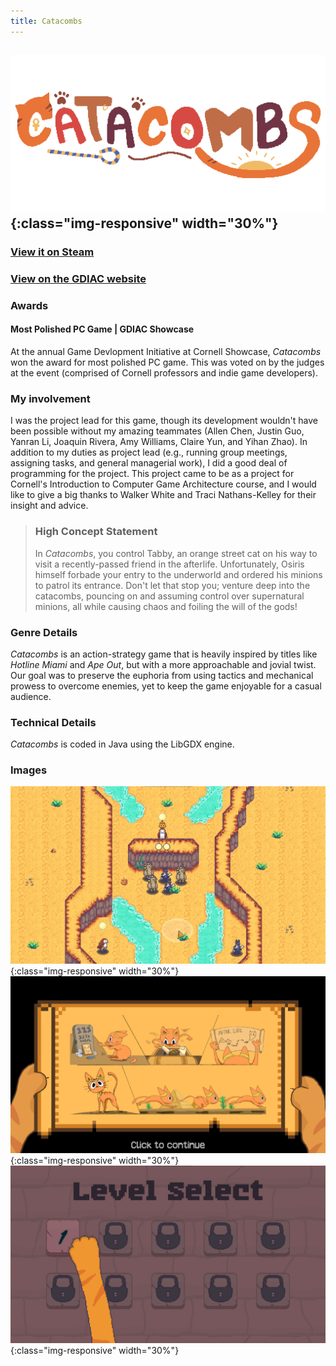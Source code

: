```yaml
---
title: Catacombs
---
```

## ![catacombs_logo](/assets/catacombs.png){:class="img-responsive" width="30%"}

### [View it on Steam](https://store.steampowered.com/app/3017800/Catacombs/)
### [View on the GDIAC website](https://gdiac.cs.cornell.edu/gdiac/showcase/gallery/catacombs/)


### Awards
#### Most Polished PC Game | GDIAC Showcase
At the annual Game Devlopment Initiative at Cornell Showcase, *Catacombs* won the award for most polished PC game. This was voted on by the judges at the event (comprised of Cornell professors and indie game developers).

### My involvement

I was the project lead for this game, though its development wouldn't have been possible without my amazing teammates (Allen Chen, Justin Guo, Yanran Li, Joaquin Rivera, Amy Williams, Claire Yun, and Yihan Zhao). In addition to my duties as project lead (e.g., running group meetings, assigning tasks, and general managerial work), I did a good deal of programming for the project. This project came to be as a project for Cornell's Introduction to Computer Game Architecture course, and I would like to give a big thanks to Walker White and Traci Nathans-Kelley for their insight and advice.

> ### High Concept Statement
> In *Catacombs*, you control Tabby, an orange street cat on his way to visit a recently-passed friend in the afterlife. Unfortunately, Osiris himself forbade your entry to the underworld and ordered his minions to patrol its entrance. Don't let that stop you; venture deep into the catacombs, pouncing on and assuming control over supernatural minions, all while causing chaos and foiling the will of the gods!

### Genre Details

*Catacombs* is an action-strategy game that is heavily inspired by titles like *Hotline Miami* and *Ape Out*, but with a more approachable and jovial twist. Our goal was to preserve the euphoria from using tactics and mechanical prowess to overcome enemies, yet to keep the game enjoyable for a casual audience.

### Technical Details

*Catacombs* is coded in Java using the LibGDX engine. 

### Images
![catacombs_level_3](/assets/cat_level_3.png){:class="img-responsive" width="30%"}
![catacombs_comic](/assets/cat_comic.png){:class="img-responsive" width="30%"}
![catacombs_level_select](/assets/cat_level_select.png){:class="img-responsive" width="30%"}